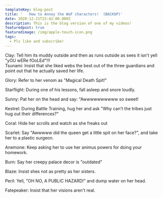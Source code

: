 ```yaml
---
templateKey: blog-post
title: '   How to Annoy the WoF characters!  (BACKUP)'
date: 2020-12-21T23:42:00.000Z
description: This is the blog version of one of my videos!
featuredpost: true
featuredimage: /img/apple-touch-icon.png
tags:
  - Pls like and subscribe!
---
```

  Clay: Tell him its muddy outside and then as runs outside as sees it isn't yell "yOU wERe fOoLEd"!!!\
Tsunami: Insist that she liked webs the best out of the three guardians and point out that he actually saved her life.    

Glory: Refer to her venom as "Magical Death Spit!" 

Starflight: During one of his  lessons, fall asleep and snore loudly.

Sunny: Pat her on the head and say: "Awwwwwwwwww so sweet! 

Kestrel: During Battle Training, hug her and ask "Why can't the tribes just hug out their differences?"

 Coral: Hide her scrolls and watch as she freaks out

Scarlet: Say "Awwwww did the queen get a little spit on her face?", and take her to a plastic surgeon.

  Anemone: Keep asking her to use her animus powers for doing your homework.

Burn: Say her creepy palace decor is "outdated"

 Blaze: Insist shes not as pretty as her sisters.

Peril: Yell, "OH NO, A PUBLIC HAZARD!" and dump water on her head. 

Fatepeaker: Insist that her visions aren't real.
